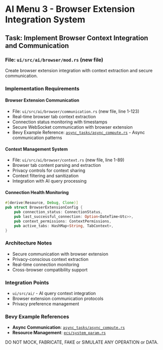 # AI Menu 3 - Browser Extension Integration System

## Task: Implement Browser Context Integration and Communication

### File: `ui/src/ai/browser/mod.rs` (new file)

Create browser extension integration with context extraction and secure communication.

### Implementation Requirements

#### Browser Extension Communication
- File: `ui/src/ai/browser/communication.rs` (new file, line 1-123)
- Real-time browser tab context extraction
- Connection status monitoring with timestamps
- Secure WebSocket communication with browser extension
- Bevy Example Reference: [`async_tasks/async_compute.rs`](../../../docs/bevy/examples/async_tasks/async_compute.rs) - Async communication patterns

#### Context Management System
- File: `ui/src/ai/browser/context.rs` (new file, line 1-89)
- Browser tab content parsing and extraction
- Privacy controls for context sharing
- Context filtering and sanitization
- Integration with AI query processing

#### Connection Health Monitoring
```rust
#[derive(Resource, Debug, Clone)]
pub struct BrowserExtensionConfig {
    pub connection_status: ConnectionStatus,
    pub last_successful_connection: Option<DateTime<Utc>>,
    pub context_permissions: ContextPermissions,
    pub active_tabs: HashMap<String, TabContext>,
}
```

### Architecture Notes
- Secure communication with browser extension
- Privacy-conscious context extraction
- Real-time connection monitoring
- Cross-browser compatibility support

### Integration Points
- `ui/src/ai/` - AI query context integration
- Browser extension communication protocols
- Privacy preference management

### Bevy Example References
- **Async Communication**: [`async_tasks/async_compute.rs`](../../../docs/bevy/examples/async_tasks/async_compute.rs)
- **Resource Management**: [`ecs/system_param.rs`](../../../docs/bevy/examples/ecs/system_param.rs)

DO NOT MOCK, FABRICATE, FAKE or SIMULATE ANY OPERATION or DATA.
